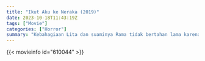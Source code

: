 ```yaml
---
title: "Ikut Aku ke Neraka (2019)"
date: 2023-10-18T11:43:19Z
tags: ["Movie"]
categories: ["Horror"]
summary: "Kebahagiaan Lita dan suaminya Rama tidak bertahan lama karena Lita sering diteror oleh makhluk perempuan yang menyeramkan. Rama membawa Pak Adam untuk membersihkan rumah mereka dari gangguan hantu. Pak Adam menjelaskan bahwa teror ini..."
---
```



  <mux-player stream-type="on-demand"
  src="https://kp3d-my.sharepoint.com/personal/ryoo_kp3d_onmicrosoft_com/_layouts/15/download.aspx?share=Edk70YdDXcNNi_AwsmX_mj4BEfPpFQAPFRV3z6_CyzP5Ww" prefer-playback="mse" controls>
 
  </mux-player>
  

{{< movieinfo id="610044" >}}

  <script src="https://cdn.jsdelivr.net/npm/@mux/mux-player"></script>
  
   <script type="application/ld+json">
 {
  "@context": "https://schema.org/",
  "@type": "VideoObject",
  "name": "Ikut Aku ke Neraka",
  "contentUrl": "https://stream.mux.com/FW3K6c61wUaBAROQ01lM6ecqhfuJwmECcWgPRS00UJWAI.m3u8",
  "thumbnailUrl": "https://www.themoviedb.org/t/p/original/iaJakHS2qPkbRY4KHB7E3NmVb7w.jpg?width=314&fit_mode=preserve&time=25",
  "uploadDate": "2023-10-18T11:43:19Z",
}

</script>